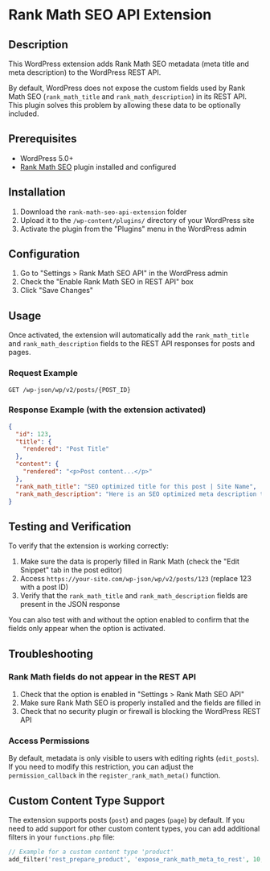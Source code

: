 # Rank Math SEO API Extension

## Description

This WordPress extension adds Rank Math SEO metadata (meta title and meta description) to the WordPress REST API.

By default, WordPress does not expose the custom fields used by Rank Math SEO (`rank_math_title` and `rank_math_description`) in its REST API. This plugin solves this problem by allowing these data to be optionally included.

## Prerequisites

- WordPress 5.0+
- [Rank Math SEO](https://wordpress.org/plugins/seo-by-rank-math/) plugin installed and configured

## Installation

1. Download the `rank-math-seo-api-extension` folder
2. Upload it to the `/wp-content/plugins/` directory of your WordPress site
3. Activate the plugin from the "Plugins" menu in the WordPress admin

## Configuration

1. Go to "Settings > Rank Math SEO API" in the WordPress admin
2. Check the "Enable Rank Math SEO in REST API" box
3. Click "Save Changes"

## Usage

Once activated, the extension will automatically add the `rank_math_title` and `rank_math_description` fields to the REST API responses for posts and pages.

### Request Example

```
GET /wp-json/wp/v2/posts/{POST_ID}
```

### Response Example (with the extension activated)

```json
{
  "id": 123,
  "title": {
    "rendered": "Post Title"
  },
  "content": {
    "rendered": "<p>Post content...</p>"
  },
  "rank_math_title": "SEO optimized title for this post | Site Name",
  "rank_math_description": "Here is an SEO optimized meta description that accurately describes the content of this post."
}
```

## Testing and Verification

To verify that the extension is working correctly:

1. Make sure the data is properly filled in Rank Math (check the "Edit Snippet" tab in the post editor)
2. Access `https://your-site.com/wp-json/wp/v2/posts/123` (replace 123 with a post ID)
3. Verify that the `rank_math_title` and `rank_math_description` fields are present in the JSON response

You can also test with and without the option enabled to confirm that the fields only appear when the option is activated.

## Troubleshooting

### Rank Math fields do not appear in the REST API

1. Check that the option is enabled in "Settings > Rank Math SEO API"
2. Make sure Rank Math SEO is properly installed and the fields are filled in
3. Check that no security plugin or firewall is blocking the WordPress REST API

### Access Permissions

By default, metadata is only visible to users with editing rights (`edit_posts`). If you need to modify this restriction, you can adjust the `permission_callback` in the `register_rank_math_meta()` function.

## Custom Content Type Support

The extension supports posts (`post`) and pages (`page`) by default. If you need to add support for other custom content types, you can add additional filters in your `functions.php` file:

```php
// Example for a custom content type 'product'
add_filter('rest_prepare_product', 'expose_rank_math_meta_to_rest', 10, 3);
